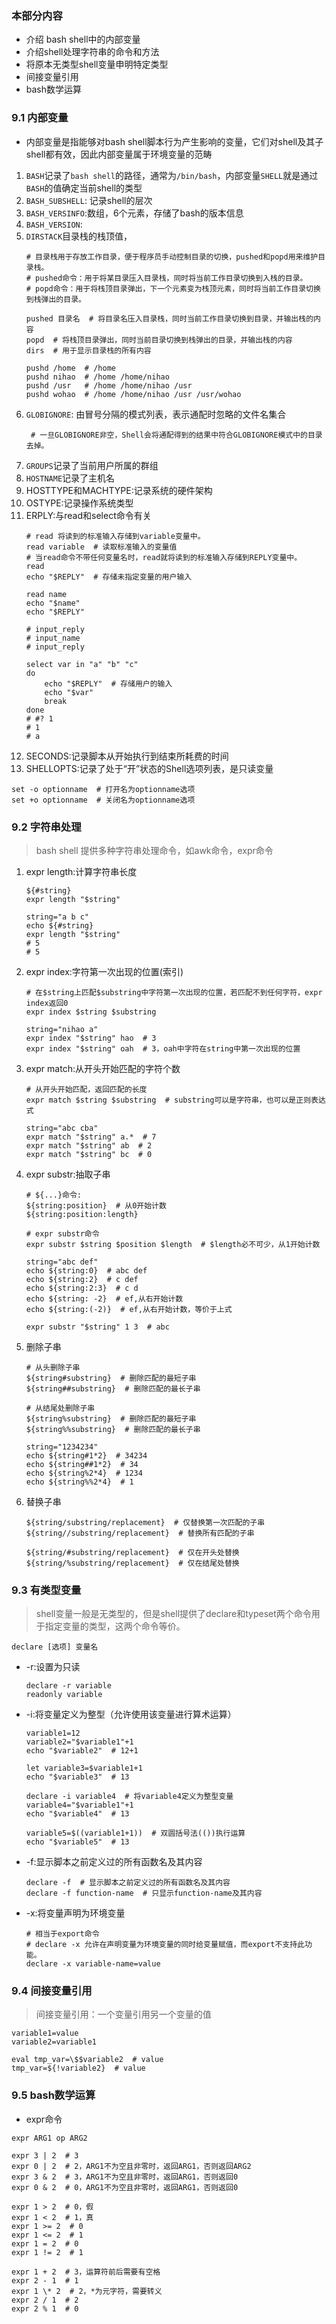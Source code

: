 ### 本部分内容* 介绍 bash shell中的内部变量* 介绍shell处理字符串的命令和方法* 将原本无类型shell变量申明特定类型* 间接变量引用* bash数学运算### 9.1 内部变量* 内部变量是指能够对bash shell脚本行为产生影响的变量，它们对shell及其子shell都有效，因此内部变量属于环境变量的范畴1. `BASH`记录了`bash shell`的路径，通常为`/bin/bash`，内部变量`SHELL`就是通过`BASH`的值确定当前shell的类型2. `BASH_SUBSHELL`: 记录shell的层次3. `BASH_VERSINFO`:数组，6个元素，存储了bash的版本信息4. `BASH_VERSION`:5. `DIRSTACK`目录栈的栈顶值，    ```    # 目录栈用于存放工作目录，便于程序员手动控制目录的切换，pushed和popd用来维护目录栈。    # pushed命令：用于将某目录压入目录栈，同时将当前工作目录切换到入栈的目录。    # popd命令：用于将栈顶目录弹出，下一个元素变为栈顶元素，同时将当前工作目录切换到栈弹出的目录。        pushed 目录名  # 将目录名压入目录栈，同时当前工作目录切换到目录，并输出栈的内容    popd  # 将栈顶目录弹出，同时当前目录切换到栈弹出的目录，并输出栈的内容    dirs  # 用于显示目录栈的所有内容    ```    ```    pushd /home  # /home    pushd nihao  # /home /home/nihao    pushd /usr   # /home /home/nihao /usr    pushd wohao  # /home /home/nihao /usr /usr/wohao    ```6. `GLOBIGNORE`: 由冒号分隔的模式列表，表示通配时忽略的文件名集合    ```     # 一旦GLOBIGNORE非空，Shell会将通配得到的结果中符合GLOBIGNORE模式中的目录去掉。       ```7. `GROUPS`记录了当前用户所属的群组8. `HOSTNAME`记录了主机名9. HOSTTYPE和MACHTYPE:记录系统的硬件架构10. OSTYPE:记录操作系统类型11. ERPLY:与read和select命令有关    ```    # read 将读到的标准输入存储到variable变量中。    read variable  # 读取标准输入的变量值    # 当read命令不带任何变量名时，read就将读到的标准输入存储到REPLY变量中。    read    echo "$REPLY"  # 存储未指定变量的用户输入        read name    echo "$name"    echo "$REPLY"        # input_reply    # input_name    # input_reply    ```    ```    select var in "a" "b" "c"    do        echo "$REPLY"  # 存储用户的输入        echo "$var"        break    done    # #? 1    # 1    # a    ```12. SECONDS:记录脚本从开始执行到结束所耗费的时间13. SHELLOPTS:记录了处于“开”状态的Shell选项列表，是只读变量```set -o optionname  # 打开名为optionname选项set +o optionname  # 关闭名为optionname选项```### 9.2 字符串处理> bash shell 提供多种字符串处理命令，如awk命令，expr命令1. expr length:计算字符串长度    ```    ${#string}    expr length "$string"    ```    ```    string="a b c"    echo ${#string}    expr length "$string"    # 5    # 5    ```2. expr index:字符第一次出现的位置(索引)    ```    # 在$string上匹配$substring中字符第一次出现的位置，若匹配不到任何字符，expr index返回0    expr index $string $substring    ```    ```    string="nihao a"    expr index "$string" hao  # 3    expr index "$string" oah  # 3，oah中字符在string中第一次出现的位置    ```3. expr match:从开头开始匹配的字符个数    ```    # 从开头开始匹配，返回匹配的长度    expr match $string $substring  # substring可以是字符串，也可以是正则表达式    ```    ```    string="abc cba"    expr match "$string" a.*  # 7    expr match "$string" ab  # 2    expr match "$string" bc  # 0    ```4. expr substr:抽取子串    ```    # ${...}命令:    ${string:position}  # 从0开始计数    ${string:position:length}        # expr substr命令    expr substr $string $position $length  # $length必不可少，从1开始计数    ```    ```    string="abc def"    echo ${string:0}  # abc def    echo ${string:2}  # c def    echo ${string:2:3}  # c d    echo ${string: -2}  # ef,从右开始计数    echo ${string:(-2)}  # ef,从右开始计数，等价于上式        expr substr "$string" 1 3  # abc    ```5. 删除子串    ```    # 从头删除子串    ${string#substring}  # 删除匹配的最短子串    ${string##substring}  # 删除匹配的最长子串        # 从结尾处删除子串    ${string%substring}  # 删除匹配的最短子串    ${string%%substring}  # 删除匹配的最长子串    ```    ```    string="1234234"    echo ${string#1*2}  # 34234    echo ${string##1*2}  # 34    echo ${string%2*4}  # 1234    echo ${string%%2*4}  # 1    ```6. 替换子串    ```    ${string/substring/replacement}  # 仅替换第一次匹配的子串    ${string//substring/replacement}  # 替换所有匹配的子串        ${string/#substring/replacement}  # 仅在开头处替换    ${string/%substring/replacement}  # 仅在结尾处替换    ```### 9.3 有类型变量> shell变量一般是无类型的，但是shell提供了declare和typeset两个命令用于指定变量的类型，这两个命令等价。```declare [选项] 变量名```* -r:设置为只读    ```    declare -r variable    readonly variable        ```* -i:将变量定义为整型（允许使用该变量进行算术运算）    ```    variable1=12    variable2="$variable1"+1    echo "$variable2"  # 12+1        let variable3=$variable1+1    echo "$variable3"  # 13        declare -i variable4  # 将variable4定义为整型变量    variable4="$variable1"+1    echo "$variable4"  # 13        variable5=$((variable1+1))  # 双圆括号法(())执行运算    echo "$variable5"  # 13    ```* -f:显示脚本之前定义过的所有函数名及其内容    ```    declare -f  # 显示脚本之前定义过的所有函数名及其内容    declare -f function-name  # 只显示function-name及其内容    ```* -x:将变量声明为环境变量    ```    # 相当于export命令    # declare -x 允许在声明变量为环境变量的同时给变量赋值，而export不支持此功能。    declare -x variable-name=value    ```### 9.4 间接变量引用> 间接变量引用：一个变量引用另一个变量的值```variable1=valuevariable2=variable1eval tmp_var=\$$variable2  # valuetmp_var=${!variable2}  # value```### 9.5 bash数学运算* expr命令```expr ARG1 op ARG2expr 3 | 2  # 3expr 0 | 2  # 2，ARG1不为空且非零时，返回ARG1，否则返回ARG2expr 3 & 2  # 3，ARG1不为空且非零时，返回ARG1，否则返回0expr 0 & 2  # 0，ARG1不为空且非零时，返回ARG1，否则返回0expr 1 > 2  # 0，假expr 1 < 2  # 1，真expr 1 >= 2  # 0expr 1 <= 2  # 1expr 1 = 2  # 0expr 1 != 2  # 1expr 1 + 2  # 3，运算符前后需要有空格expr 2 - 1  # 1expr 1 \* 2  # 2，*为元字符，需要转义expr 2 / 1  # 2expr 2 % 1  # 0```